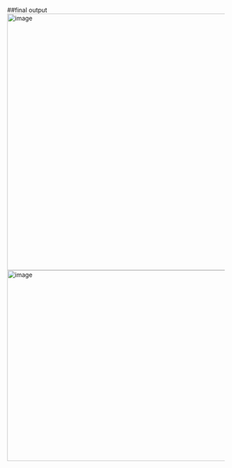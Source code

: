 ##final output
<img width="680" height="593" alt="image" src="https://github.com/user-attachments/assets/ed9eccf4-1928-4684-9706-58c34bc06556" />
<img width="658" height="441" alt="image" src="https://github.com/user-attachments/assets/4813d057-7881-4742-92ce-ff9df83a59f5" />

